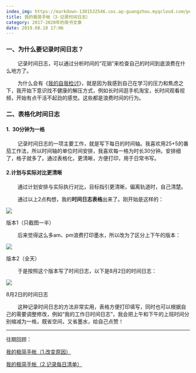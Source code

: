 ```yaml
---
index_img: https://markdown-1301532546.cos.ap-guangzhou.myqcloud.com/peipei_blog/20210921150057.png
title: 我的极简手帐（3-记录时间日志）
category: 2017-2020年的简书文章
date: 2019.08.18 17:06
---
```


### **一、为什么要记录时间日志？**

        记录时间日志，可以通过分析时间的“花销”来检查自己的时间到底浪费在什么地方了。

        为什么会有《[我的自我检讨](https://peipei.wingogo.tk/2019/08/01/%E6%88%91%E7%9A%84%E8%87%AA%E6%88%91%E6%A3%80%E8%AE%A8%EF%BC%88%E7%8F%8D%E6%83%9C%E6%97%B6%E9%97%B4%EF%BC%8C%E4%B8%93%E6%B3%A8%E8%80%83%E8%AF%81%EF%BC%89/)》，就是因为我感到自己在学习的压力和焦虑之下，我开始下意识找不健康的解压方式，例如长时间逛手机淘宝，长时间观看视频，开始有点干活不起劲的感觉。这些都是浪费时间的行为。

  

### **二、表格化时间日志**

#### 1.  30分钟为一格

        记录时间日志的一项主要工作，就是写下每日的时间轴。我喜欢用25+5的番茄工作法，所以时间轴的单位时间安排，我喜欢每一格为时长30分钟。安排细了，格子就多了。通过表格化，更清晰，方便打印，用于日常书写。

#### 2.计划与实际对比更清晰

        通过计划安排与实际执行对比，目标指引更清晰，偏离轨道时，自己清楚。

        通过以上2点构想，我的**时间日志表格**出来了。刚开始是这样的：

![](https://markdown-1301532546.cos.ap-guangzhou.myqcloud.com/peipei_blog/20210921150057.png)  

版本1（只截图一半）

        后来觉得这么多am、pm浪费打印墨水，所以改为了区分上下午的版本：

![](https://markdown-1301532546.cos.ap-guangzhou.myqcloud.com/peipei_blog/20210921150059.jpeg)  

版本2（全天）

        于是按照这个版本写了时间日志，以下是8月2日的时间日志：

![](https://markdown-1301532546.cos.ap-guangzhou.myqcloud.com/peipei_blog/20210921150730.jpeg)  

8月2日的时间日志

        这种记录时间日志的方法非常实用，表格方便打印填写，同时也可以根据自己的需要调整修改，例如“我的工作日时间日志”，我会把上午和下午的上班时间分别缩减为一格，既省空间，又省墨水，给自己点赞！

  

---

往期回顾：

[我的极简手帐（1.改变原因）](https://peipei.wingogo.tk/2019/08/02/%E6%88%91%E7%9A%84%E6%9E%81%E7%AE%80%E6%89%8B%E5%B8%90%EF%BC%881-%E6%94%B9%E5%8F%98%E5%8E%9F%E5%9B%A0%EF%BC%89/)  

[我的极简手帐（2.记录每日清单）](https://peipei.wingogo.tk/2019/08/18/%E6%88%91%E7%9A%84%E6%9E%81%E7%AE%80%E6%89%8B%E5%B8%90%EF%BC%882-%E8%AE%B0%E5%BD%95%E6%AF%8F%E6%97%A5%E6%B8%85%E5%8D%95%EF%BC%89/)